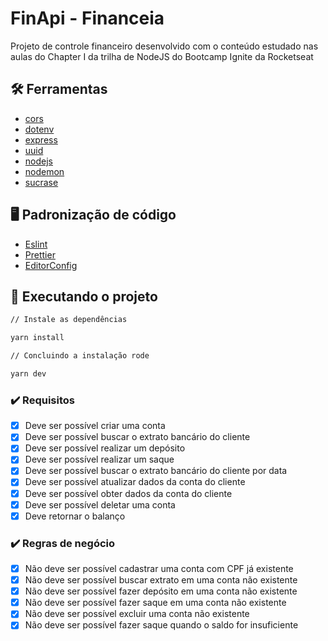 # FinApi - Financeia

Projeto de controle financeiro desenvolvido com o conteúdo estudado nas aulas do Chapter I da trilha de NodeJS do Bootcamp Ignite da Rocketseat

## :hammer_and_wrench: Ferramentas

- [cors](https://www.npmjs.com/package/cors)
- [dotenv](https://www.npmjs.com/package/dotenv)
- [express](https://expressjs.com/pt-br/)
- [uuid](https://www.npmjs.com/package/uuid)
- [nodejs](https://nodejs.org/en/docs/)
- [nodemon](https://www.npmjs.com/package/nodemon)
- [sucrase](https://www.npmjs.com/package/sucrase)

## :desktop_computer: Padronização de código

- [Eslint](https://eslint.org/)
- [Prettier](https://prettier.io/)
- [EditorConfig](https://editorconfig.org/)

## :rocket: Executando o projeto

```bash
// Instale as dependências

yarn install

// Concluindo a instalação rode

yarn dev
```

### :heavy_check_mark: Requisitos

- [x] Deve ser possível criar uma conta
- [x] Deve ser possível buscar o extrato bancário do cliente
- [x] Deve ser possível realizar um depósito
- [x] Deve ser possível realizar um saque
- [x] Deve ser possível buscar o extrato bancário do cliente por data
- [x] Deve ser possível atualizar dados da conta do cliente
- [x] Deve ser possível obter dados da conta do cliente
- [x] Deve ser possível deletar uma conta
- [x] Deve retornar o balanço

### :heavy_check_mark: Regras de negócio

- [x] Não deve ser possível cadastrar uma conta com CPF já existente
- [x] Não deve ser possível buscar extrato em uma conta não existente
- [x] Não deve ser possível fazer depósito em uma conta não existente
- [x] Não deve ser possível fazer saque em uma conta não existente
- [x] Não deve ser possível excluir uma conta não existente
- [x] Não deve ser possível fazer saque quando o saldo for insuficiente
